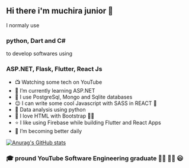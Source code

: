 ## Hi there i'm muchira junior 👋

I normaly use 
### python, Dart and C#
to develop softwares using
### ASP.NET, Flask, Flutter, React Js


- :tv: Watching some tech on YouTube
- 🌱 I’m currently learning ASP.NET 
- :tada: I use PostgreSql, Mongo and Sqlite databases
- :wink: I can write some cool Javascript with SASS in REACT :zany_face:
- 🔭 Data analysis using python
- :gift_heart: I love HTML with Bootstrap :ring::revolving_hearts: 
- :star: I like using Firebase while building Flutter and React Apps
- 👯 I’m  becoming better daily

[![Anurag's GitHub stats](https://github-readme-stats.vercel.app/api?username=muchirajunior&theme=radical)](https://github.com/anuraghazra/github-readme-stats)

### :mortar_board: pround YouTube Software Engineering graduate :student: :man_factory_worker: :smiley:
